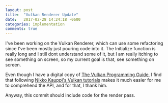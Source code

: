 ```yaml
---
layout: post
title:  "Vulkan Renderer Update"
date:   2017-02-28 14:24:18 -0600
categories: implementation
comments: true
---
```


I've been working on the Vulkan Renderer, which can use some refactoring since I've been mostly just pouring code into it.
The Initialize function is really long and I still dont understand some of it, but I am really itching to see something on screen,
so my current goal is that, see something on screen.

Even though I have a digital copy of [The Vulkan Programming Guide](https://www.amazon.com/gp/product/0134464540/ref=as_li_tl?ie=UTF8&camp=1789&creative=9325&creativeASIN=0134464540&linkCode=as2&tag=aeon01-20&linkId=ef63b2e2e0954240ed203eadf4d7dd52), I find that following [Nikko Kauppi's Vulkan tutorials](https://www.youtube.com/playlist?list=PLUXvZMiAqNbK8jd7s52BIDtCbZnKNGp0P) makes it much easier for me to comprehend the API, and for that, I thank him.

Anyway, this commit should include code for the render pass.